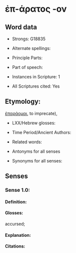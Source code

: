 # ἐπ-άρατος -ον

<!-- Status: S2=NeedsEdits -->
<!-- Lexica used for edits:   -->

## Word data

* Strongs: G18835

* Alternate spellings:



* Principle Parts: 


* Part of speech: 


* Instances in Scripture: 1

* All Scriptures cited: Yes

## Etymology: 

[ἐπαράομαι](), to imprecate), 

* LXX/Hebrew glosses: 


* Time Period/Ancient Authors: 


* Related words: 

* Antonyms for all senses

* Synonyms for all senses: 

## Senses 

### Sense  1.0: 

#### Definition: 

#### Glosses: 

accursed; 

#### Explanation: 


#### Citations: 


